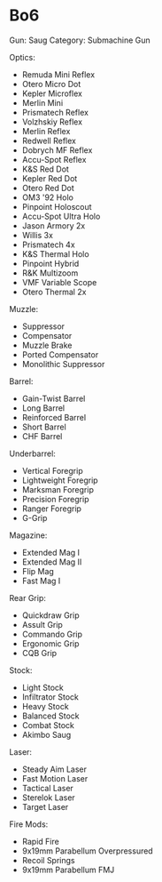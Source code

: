 # Bo6

Gun: Saug
Category: Submachine Gun

Optics:

- Remuda Mini Reflex
- Otero Micro Dot
- Kepler Microflex
- Merlin Mini
- Prismatech Reflex
- Volzhskiy Reflex
- Merlin Reflex
- Redwell Reflex
- Dobrych MF Reflex
- Accu-Spot Reflex
- K&S Red Dot
- Kepler Red Dot
- Otero Red Dot
- OM3 '92 Holo
- Pinpoint Holoscout
- Accu-Spot Ultra Holo
- Jason Armory 2x
- Willis 3x
- Prismatech 4x
- K&S Thermal Holo
- Pinpoint Hybrid
- R&K Multizoom
- VMF Variable Scope
- Otero Thermal 2x

Muzzle:

- Suppressor
- Compensator
- Muzzle Brake
- Ported Compensator
- Monolithic Suppressor

Barrel:

- Gain-Twist Barrel
- Long Barrel
- Reinforced Barrel
- Short Barrel
- CHF Barrel

Underbarrel:

- Vertical Foregrip
- Lightweight Foregrip
- Marksman Foregrip
- Precision Foregrip
- Ranger Foregrip
- G-Grip

Magazine:

- Extended Mag I
- Extended Mag II
- Flip Mag
- Fast Mag I

Rear Grip:

- Quickdraw Grip
- Assult Grip
- Commando Grip
- Ergonomic Grip
- CQB Grip

Stock:

- Light Stock
- Infiltrator Stock
- Heavy Stock
- Balanced Stock
- Combat Stock
- Akimbo Saug

Laser:

- Steady Aim Laser
- Fast Motion Laser
- Tactical Laser
- Sterelok Laser
- Target Laser

Fire Mods:

- Rapid Fire
- 9x19mm Parabellum Overpressured
- Recoil Springs
- 9x19mm Parabellum FMJ
